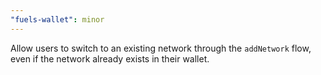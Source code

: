 ```yaml
---
"fuels-wallet": minor
---
```


Allow users to switch to an existing network through the `addNetwork` flow, even if the network already exists in their wallet.